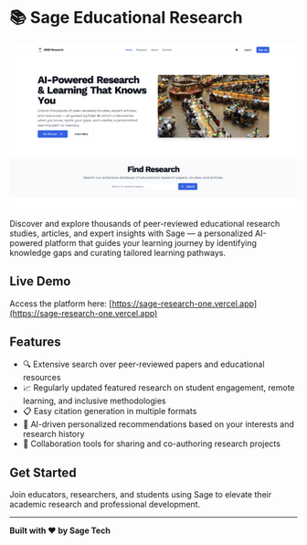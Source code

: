 # 📚 Sage Educational Research

<p align="center">
  <img src="https://github.com/rishirai13/SAGE-Research/blob/928d4d8e164cb4085b2f20bce4a40b02b5333f62/sage.png" alt="Sage Research Preview" width="600"/>
</p>

Discover and explore thousands of peer-reviewed educational research studies, articles, and expert insights with Sage — a personalized AI-powered platform that guides your learning journey by identifying knowledge gaps and curating tailored learning pathways.

## Live Demo
Access the platform here: [https://sage-research-one.vercel.app](https://sage-research-one.vercel.app)

## Features

- 🔍 Extensive search over peer-reviewed papers and educational resources  
- 📈 Regularly updated featured research on student engagement, remote learning, and inclusive methodologies  
- 📋 Easy citation generation in multiple formats  
- 🤖 AI-driven personalized recommendations based on your interests and research history  
- 🤝 Collaboration tools for sharing and co-authoring research projects  

## Get Started

Join educators, researchers, and students using Sage to elevate their academic research and professional development.

---

**Built with ❤️ by Sage Tech**
